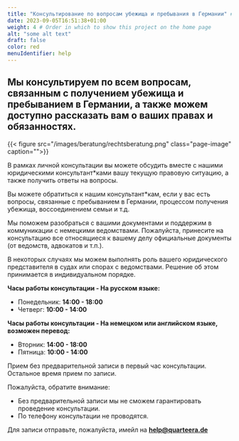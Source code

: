 ```yaml
---
title: "Консультирование по вопросам убежища и пребывания в Германии" # Title of your project
date: 2023-09-05T16:51:38+01:00
weight: 4 # Order in which to show this project on the home page
alt: "some alt text"
draft: false
color: red
menuIdentifier: help
---
```


## Мы консультируем по всем вопросам, связанным с получением убежища и пребыванием в Германии, а также можем доступно рассказать вам о ваших правах и обязанностях.

{{< figure src="/images/beratung/rechtsberatung.png" class="page-image" caption="">}}

В рамках личной консультации вы можете обсудить вместе с нашими юридическими консультант\*ками вашу текущую правовую ситуацию, а также получить ответы на вопросы.

Вы можете обратиться к нашим консультант\*кам, если у вас есть вопросы, связанные с пребыванием в Германии, процессом получения убежища, воссоединением семьи и т.д.

Мы поможем разобраться с вашими документами и поддержим в коммуникации с немецкими ведомствами.
Пожалуйста, принесите на консультацию все относящиеся к вашему делу официальные документы (от ведомств, адвокатов и т.п.).

В некоторых случаях мы можем выполнять роль вашего юридического представителя в судах или спорах с ведомствами. Решение об этом принимается в индивидуальном порядке.

**Часы работы консультации - На русском языке:**
* Понедельник: **14:00 - 18:00**
* Четверг: **10:00 - 14:00**

**Часы работы консультации - На немецком или английском языке, возможен перевод:**
* Вторник: **14:00 - 18:00**
* Пятница: **10:00 - 14:00**

Прием без предварительной записи в первый час консультации. Остальное время прием по записи.

Пожалуйста, обратите внимание:
* Без предварительной записи мы не сможем гарантировать проведение консультации.
* По телефону консультации не проводятся.

Для записи отправьте, пожалуйста, имейл на **help@quarteera.de**
